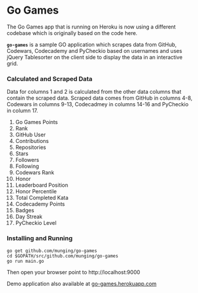 # Go Games

The Go Games app that is running on Heroku is now using a different codebase which is originally based on the code here.

**`go-games`** is a sample GO application which scrapes data from GitHub, Codewars, Codecademy and PyCheckio based on usernames and uses jQuery Tablesorter on the client side to display the data in an interactive grid.

### Calculated and Scraped Data

Data for columns 1 and 2 is calculated from the other data columns that contain the scraped data. 
Scraped data comes from GitHub in columns 4-8, Codewars in columns 9-13, Codecadmey in columns 14-16
and PyCheckio in column 17.

1. Go Games Points
2. Rank
3. GitHub User
4. Contributions
5. Repositories
6. Stars
7. Followers
8. Following
9. Codewars Rank
10. Honor
11. Leaderboard Position
12. Honor Percentile
13. Total Completed Kata
14. Codecademy Points
15. Badges
16. Day Streak
17. PyCheckio Level

### Installing and Running
```
go get github.com/munging/go-games
cd $GOPATH/src/github.com/munging/go-games
go run main.go
```

Then open your browser point to http://localhost:9000

Demo application also available at [go-games.herokuapp.com](https://go-games.herokuapp.com)

